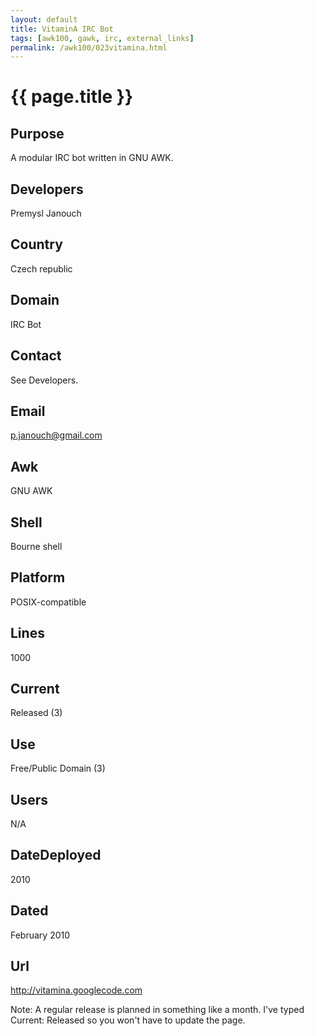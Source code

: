 ```yaml
---
layout: default
title: VitaminA IRC Bot
tags: [awk100, gawk, irc, external_links]
permalink: /awk100/023vitamina.html
---
```


# {{ page.title }}

## Purpose

A modular IRC bot written in GNU AWK.

## Developers
 
Premysl Janouch

## Country
 
Czech republic

## Domain
 
IRC Bot

## Contact
 
See Developers.

## Email
 
<p.janouch@gmail.com>

## Awk
 
GNU AWK

## Shell
 
Bourne shell

## Platform
 
POSIX-compatible

## Lines
 
1000

## Current

Released (3)

## Use
 
Free/Public Domain (3)

## Users
 
N/A

## DateDeployed
 
2010

## Dated
 
February 2010

## Url
 
<http://vitamina.googlecode.com>

Note: A regular release is planned in something like a month. I've typed
Current: Released so you won't have to update the page.

